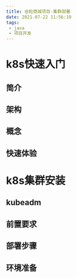 ```yaml
---
title: 谷粒商城项目-集群部署
date: 2021-07-22 11:56:19
tags:
 - java
 - 项目开发
---
```


# k8s快速入门

## 简介

## 架构



## 概念

## 快速体验

# k8s集群安装

## kubeadm

## 前置要求

## 部署步骤

## 环境准备

